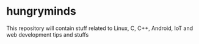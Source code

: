 hungryminds
===========

This repository will contain stuff related to Linux, C, C++, Android, IoT and web development tips and stuffs
